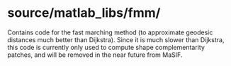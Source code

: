 # source/matlab_libs/fmm/

Contains code for the fast marching method (to approximate geodesic distances much better than Dijkstra). 
Since it is much slower than Dijkstra, this code is currently only used to compute shape complementarity 
patches, and will be removed in the near future from MaSIF.
